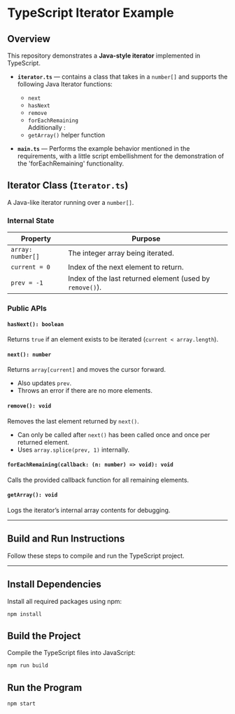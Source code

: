 # TypeScript Iterator Example

## Overview

This repository demonstrates a **Java-style iterator** implemented in TypeScript.

- **`iterator.ts`** — contains a class that takes in a `number[]` and supports the following Java Iterator functions:
    + `next` 
    + `hasNext` 
    + `remove`
    + `forEachRemaining` <br>
    Additionally :
    + `getArray()` helper function

- **`main.ts`** — Performs the example behavior mentioned in the requirements, with a little script embellishment for the demonstration of the 'forEachRemaining' functionality. 

## Iterator Class (`Iterator.ts`)

A Java-like iterator running over a `number[]`.

### Internal State

| Property          | Purpose                                                      |
|-------------------|--------------------------------------------------------------|
| `array: number[]` | The integer array being iterated.                            |
| `current = 0`     | Index of the next element to return.                         |
| `prev = -1`       | Index of the last returned element (used by `remove()`).     |

### Public APIs

#### `hasNext(): boolean`
Returns `true` if an element exists to be iterated (`current < array.length`).

#### `next(): number`
Returns `array[current]` and moves the cursor forward.
- Also updates `prev`.
- Throws an error if there are no more elements.

#### `remove(): void`
Removes the last element returned by `next()`.
- Can only be called after `next()` has been called once and once per returned element.
- Uses `array.splice(prev, 1)` internally.

#### `forEachRemaining(callback: (n: number) => void): void`
Calls the provided callback function for all remaining elements.

#### `getArray(): void`
Logs the iterator’s internal array contents for debugging.

---

## Build and Run Instructions

Follow these steps to compile and run the TypeScript project.

---

## Install Dependencies
Install all required packages using npm:

```bash
npm install
```

## Build the Project
Compile the TypeScript files into JavaScript:
```bash
npm run build
```

## Run the Program
```bash
npm start
```